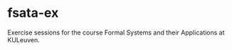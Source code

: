 fsata-ex
========

Exercise sessions for the course Formal Systems and their Applications at KULeuven.
